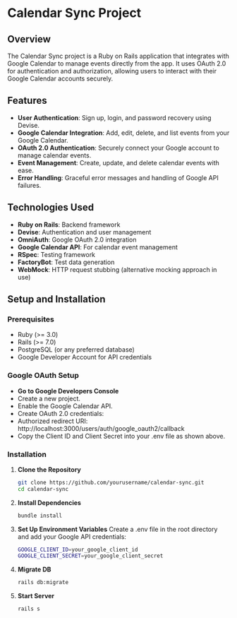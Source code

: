 # Calendar Sync Project

## Overview

The Calendar Sync project is a Ruby on Rails application that integrates with Google Calendar to manage events directly from the app. It uses OAuth 2.0 for authentication and authorization, allowing users to interact with their Google Calendar accounts securely.

## Features

- **User Authentication**: Sign up, login, and password recovery using Devise.
- **Google Calendar Integration**: Add, edit, delete, and list events from your Google Calendar.
- **OAuth 2.0 Authentication**: Securely connect your Google account to manage calendar events.
- **Event Management**: Create, update, and delete calendar events with ease.
- **Error Handling**: Graceful error messages and handling of Google API failures.

## Technologies Used

- **Ruby on Rails**: Backend framework
- **Devise**: Authentication and user management
- **OmniAuth**: Google OAuth 2.0 integration
- **Google Calendar API**: For calendar event management
- **RSpec**: Testing framework
- **FactoryBot**: Test data generation
- **WebMock**: HTTP request stubbing (alternative mocking approach in use)

## Setup and Installation


### Prerequisites

- Ruby (>= 3.0)
- Rails (>= 7.0)
- PostgreSQL (or any preferred database)
- Google Developer Account for API credentials

### Google OAuth Setup
- **Go to Google Developers Console**
- Create a new project.
- Enable the Google Calendar API.
- Create OAuth 2.0 credentials:
- Authorized redirect URI: http://localhost:3000/users/auth/google_oauth2/callback
- Copy the Client ID and Client Secret into your .env file as shown above.

### Installation

1. **Clone the Repository**
   ```bash
   git clone https://github.com/yourusername/calendar-sync.git
   cd calendar-sync
2. **Install Dependencies**
    ```bash
   bundle install
3. **Set Up Environment Variables**
   Create a .env file in the root directory and add your Google API credentials:
    ```bash
    GOOGLE_CLIENT_ID=your_google_client_id
    GOOGLE_CLIENT_SECRET=your_google_client_secret
4. **Migrate DB**
    ```bash
    rails db:migrate
5. **Start Server**
    ```bash
    rails s

